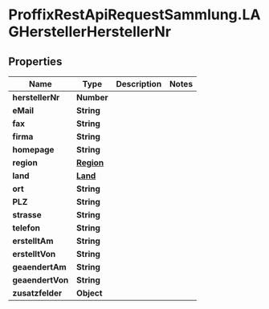 # ProffixRestApiRequestSammlung.LAGHerstellerHerstellerNr

## Properties
Name | Type | Description | Notes
------------ | ------------- | ------------- | -------------
**herstellerNr** | **Number** |  | 
**eMail** | **String** |  | 
**fax** | **String** |  | 
**firma** | **String** |  | 
**homepage** | **String** |  | 
**region** | [**Region**](Region.md) |  | 
**land** | [**Land**](Land.md) |  | 
**ort** | **String** |  | 
**PLZ** | **String** |  | 
**strasse** | **String** |  | 
**telefon** | **String** |  | 
**erstelltAm** | **String** |  | 
**erstelltVon** | **String** |  | 
**geaendertAm** | **String** |  | 
**geaendertVon** | **String** |  | 
**zusatzfelder** | **Object** |  | 


